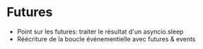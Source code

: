 # Futures

* Point sur les futures: traiter le résultat d'un asyncio.sleep
* Réécriture de la boucle événementielle avec futures & events
